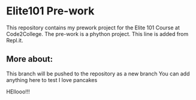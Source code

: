 # Elite101 Pre-work
This repository contains my prework project for the Elite 101 Course at Code2College.
The pre-work is a phython project.
This line is added from Repl.it. 

## More about:
This branch will be pushed to the repository as a new branch 
You can add anything here to test 
I love pancakes

HEllooo!!!
